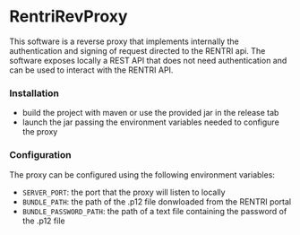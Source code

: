 # RentriRevProxy
This software is a reverse proxy that implements internally the authentication and signing of request directed to the RENTRI api. 
The software exposes locally a REST API that does not need authentication and can be used to interact with the RENTRI API.

### Installation
- build the project with maven or use the provided jar in the release tab
- launch the jar passing the environment variables needed to configure the proxy

### Configuration
The proxy can be configured using the following environment variables:
- `SERVER_PORT`: the port that the proxy will listen to locally
- `BUNDLE_PATH`: the path of the .p12 file donwloaded from the RENTRI portal
- `BUNDLE_PASSWORD_PATH`: the path of a text file containing the password of the .p12 file
